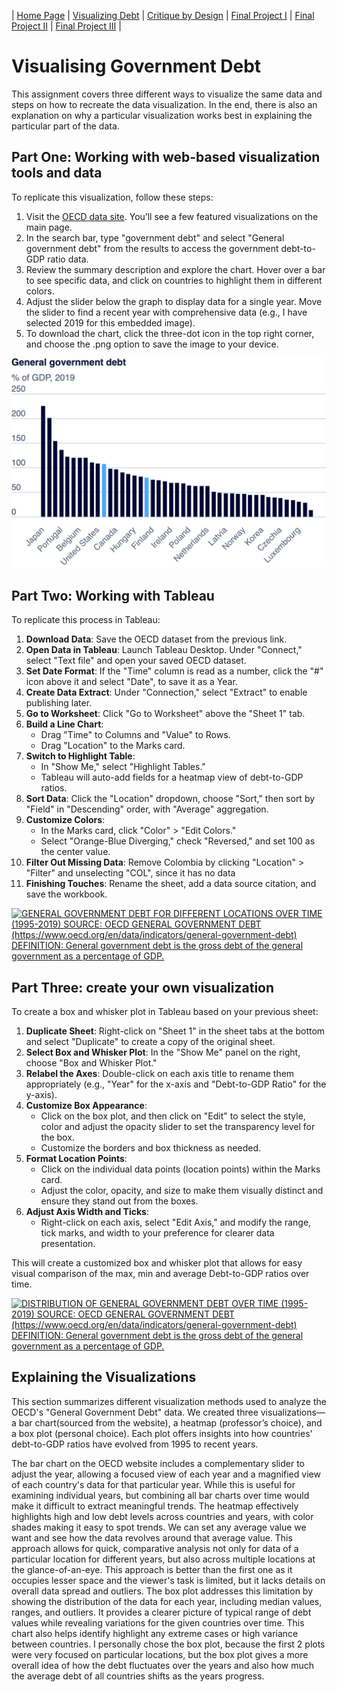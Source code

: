| [Home Page](https://varundt.github.io/tswd-portfolio/) | [Visualizing Debt](https://varundt.github.io/tswd-portfolio/visualizing-government-debt) | [Critique by Design](https://varundt.github.io/tswd-portfolio/critique-by-design) | [Final Project I](https://varundt.github.io/tswd-portfolio/final-project-part-one) | [Final Project II](https://varundt.github.io/tswd-portfolio/final-project-part-two) | [Final Project III](https://varundt.github.io/tswd-portfolio/final-project-part-three) | 

# Visualising Government Debt

This assignment covers three different ways to visualize the same data and steps on how to recreate the data visualization. In the end, there is also an explanation on why a particular visualization works best in explaining the particular part of the data.

## Part One: Working with web-based visualization tools and data

To replicate this visualization, follow these steps:
1. Visit the [OECD data site](https://www.oecd.org/en/data.html). You’ll see a few featured visualizations on the main page.
2. In the search bar, type "government debt" and select "General government debt" from the results to access the government debt-to-GDP ratio data.
3. Review the summary description and explore the chart. Hover over a bar to see specific data, and click on countries to highlight them in different colors.
4. Adjust the slider below the graph to display data for a single year. Move the slider to find a recent year with comprehensive data (e.g., I have selected 2019 for this embedded image).
5. To download the chart, click the three-dot icon in the top right corner, and choose the .png option to save the image to your device.


![General Government Debt as % of GDP (2019)](https://github.com/VarunDT/tswd-portfolio/blob/c48f5afa91fb93b3861f85284621964d34bfe0f2/OECD%3AGGD?raw=true)

## Part Two: Working with Tableau

To replicate this process in Tableau:
1. **Download Data**: Save the OECD dataset from the previous link.
2. **Open Data in Tableau**: Launch Tableau Desktop. Under "Connect," select "Text file" and open your saved OECD dataset.
3. **Set Date Format**: If the "Time" column is read as a number, click the "#" icon above it and select "Date", to save it as a Year.
4. **Create Data Extract**: Under "Connection," select "Extract" to enable publishing later.
5. **Go to Worksheet**: Click "Go to Worksheet" above the "Sheet 1" tab.
6. **Build a Line Chart**:
   - Drag "Time" to Columns and "Value" to Rows.
   - Drag "Location" to the Marks card.
7. **Switch to Highlight Table**:
   - In "Show Me," select "Highlight Tables."
   - Tableau will auto-add fields for a heatmap view of debt-to-GDP ratios.
8. **Sort Data**: Click the "Location" dropdown, choose "Sort," then sort by "Field" in "Descending" order, with "Average" aggregation.
9. **Customize Colors**:
   - In the Marks card, click "Color" > "Edit Colors."
   - Select "Orange-Blue Diverging," check "Reversed," and set 100 as the center value.
10. **Filter Out Missing Data**: Remove Colombia by clicking "Location" > "Filter" and unselecting "COL", since it has no data
11. **Finishing Touches**: Rename the sheet, add a data source citation, and save the workbook.

<div class='tableauPlaceholder' id='viz1730766615644' style='position: relative'>
    <noscript>
        <a href='#'>
            <img alt='GENERAL GOVERNMENT DEBT FOR DIFFERENT LOCATIONS OVER TIME (1995-2019) SOURCE: OECD GENERAL GOVERNMENT DEBT (https://www.oecd.org/en/data/indicators/general-government-debt) DEFINITION: General government debt is the gross debt of the general government as a percentage of GDP.' src='https://public.tableau.com/static/images/OE/OECDGOVTDEBT/Sheet1/1_rss.png' style='border: none' />
        </a>
    </noscript>
    <object class='tableauViz' style='display: none;'>
        <param name='host_url' value='https%3A%2F%2Fpublic.tableau.com%2F' />
        <param name='embed_code_version' value='3' />
        <param name='site_root' value='' />
        <param name='name' value='OECDGOVTDEBT/Sheet1' />
        <param name='tabs' value='no' />
        <param name='toolbar' value='yes' />
        <param name='static_image' value='https://public.tableau.com/static/images/OE/OECDGOVTDEBT/Sheet1/1.png' />
        <param name='animate_transition' value='yes' />
        <param name='display_static_image' value='yes' />
        <param name='display_spinner' value='yes' />
        <param name='display_overlay' value='yes' />
        <param name='display_count' value='yes' />
        <param name='language' value='en-GB' />
        <param name='filter' value='publish=yes' />
    </object>
</div>
<script type='text/javascript'>
    var divElement = document.getElementById('viz1730766615644');
    var vizElement = divElement.getElementsByTagName('object')[0];
    vizElement.style.width = '100%';
    vizElement.style.height = (divElement.offsetWidth * 0.75) + 'px';
    var scriptElement = document.createElement('script');
    scriptElement.src = 'https://public.tableau.com/javascripts/api/viz_v1.js';
    vizElement.parentNode.insertBefore(scriptElement, vizElement);
</script>


## Part Three: create your own visualization

To create a box and whisker plot in Tableau based on your previous sheet:
1. **Duplicate Sheet**: Right-click on "Sheet 1" in the sheet tabs at the bottom and select "Duplicate" to create a copy of the original sheet.
2. **Select Box and Whisker Plot**: In the "Show Me" panel on the right, choose "Box and Whisker Plot."
3. **Relabel the Axes**: Double-click on each axis title to rename them appropriately (e.g., "Year" for the x-axis and "Debt-to-GDP Ratio" for the y-axis).
4. **Customize Box Appearance**:
   - Click on the box plot, and then click on "Edit"  to select the style, color and adjust the opacity slider to set the transparency level for the box.
   - Customize the borders and box thickness as needed.
5. **Format Location Points**:
   - Click on the individual data points (location points) within the Marks card.
   - Adjust the color, opacity, and size to make them visually distinct and ensure they stand out from the boxes.
6. **Adjust Axis Width and Ticks**:
   - Right-click on each axis, select "Edit Axis," and modify the range, tick marks, and width to your preference for clearer data presentation.

This will create a customized box and whisker plot that allows for easy visual comparison of the max, min and average Debt-to-GDP ratios over time.

<div class='tableauPlaceholder' id='viz1730766365733' style='position: relative'>
    <noscript>
        <a href='#'>
            <img alt='DISTRIBUTION OF GENERAL GOVERNMENT DEBT OVER TIME (1995-2019) SOURCE: OECD GENERAL GOVERNMENT DEBT (https://www.oecd.org/en/data/indicators/general-government-debt) DEFINITION: General government debt is the gross debt of the general government as a percentage of GDP.' src='https://public.tableau.com/static/images/OE/OECDGOVTDEBTPLOT2/Sheet12/1_rss.png' style='border: none' />
        </a>
    </noscript>
    <object class='tableauViz' style='display: none;'>
        <param name='host_url' value='https%3A%2F%2Fpublic.tableau.com%2F' />
        <param name='embed_code_version' value='3' />
        <param name='site_root' value='' />
        <param name='name' value='OECDGOVTDEBTPLOT2/Sheet12' />
        <param name='tabs' value='no' />
        <param name='toolbar' value='yes' />
        <param name='static_image' value='https://public.tableau.com/static/images/OE/OECDGOVTDEBTPLOT2/Sheet12/1.png' />
        <param name='animate_transition' value='yes' />
        <param name='display_static_image' value='yes' />
        <param name='display_spinner' value='yes' />
        <param name='display_overlay' value='yes' />
        <param name='display_count' value='yes' />
        <param name='language' value='en-GB' />
        <param name='filter' value='publish=yes' />
    </object>
</div>
<script type='text/javascript'>
    var divElement = document.getElementById('viz1730766365733');
    var vizElement = divElement.getElementsByTagName('object')[0];
    vizElement.style.width = '100%';
    vizElement.style.height = (divElement.offsetWidth * 0.75) + 'px';
    var scriptElement = document.createElement('script');
    scriptElement.src = 'https://public.tableau.com/javascripts/api/viz_v1.js';
    vizElement.parentNode.insertBefore(scriptElement, vizElement);
</script>

## Explaining the Visualizations

This section summarizes different visualization methods used to analyze the OECD's "General Government Debt" data. We created three visualizations—a bar chart(sourced from the website), a heatmap (professor’s choice), and a box plot (personal choice). Each plot offers insights into how countries' debt-to-GDP ratios have evolved from 1995 to recent years.

The bar chart on the OECD website includes a complementary slider to adjust the year, allowing a focused view of each year and a magnified view of each country's data for that particular year. While this is useful for examining individual years, but combining all bar charts over time would make it difficult to extract meaningful trends. The heatmap effectively highlights high and low debt levels across countries and years, with color shades making it easy to spot trends. We can set any average value we want and see how the data revolves around that average value. This approach allows for quick, comparative analysis not only for data of a particular location for different years, but also across multiple locations at the glance-of-an-eye. This approach is better than the first one as it occupies lesser space and the viewer's task is limited, but it lacks details on overall data spread and outliers. The box plot addresses this limitation by showing the distribution of the data for each year, including median values, ranges, and outliers. It provides a clearer picture of typical range of debt values while revealing variations for the given countries over time. This chart also helps identify highlight any extreme cases or high variance between countries. I personally chose the box plot, because the first 2 plots were very focused on particular locations, but the box plot gives a more overall idea of how the debt fluctuates over the years and also how much the average debt of all countries shifts as the years progress.






